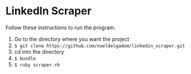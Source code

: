 # LinkedIn Scraper

Follow these instructions to run the program.

1. Go to the directory where you want the project
2. `$ git clone https://github.com/noeldelgadom/linkedin_scraper.git`
3. cd into the directory
4. `$ bundle`
5. `$ ruby scraper.rb`
